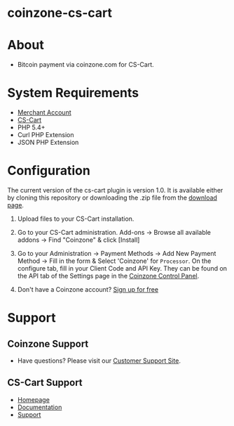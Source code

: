 # coinzone-cs-cart

#  About

  * Bitcoin payment via coinzone.com for CS-Cart.

#  System Requirements

  * [Merchant Account](https://merchant.coinzone.com/signup?source=cs-cart)
  * [CS-Cart](http://www.cs-cart.com/requirements.html)
  * PHP 5.4+
  * Curl PHP Extension
  * JSON PHP Extension

#  Configuration

The current version of the cs-cart plugin is version 1.0. It is available either by
cloning this repository or downloading the .zip file from the
[download page](https://github.com/CoinzoneBV/coinzone-cs-cart/archive/master.zip).

1. Upload files to your CS-Cart installation.

2. Go to your CS-Cart administration. Add-ons -&gt; Browse all available addons -&gt;
Find "Coinzone" & click [Install]

3. Go to your Administration -&gt; Payment Methods -&gt; Add New Payment Method -&gt; Fill in the form & Select 'Coinzone' for `Processor`. On the configure tab, fill in your Client Code and API Key. They can be found on the API tab of the Settings page in the [Coinzone Control Panel](https://merchant.coinzone.com/settings#apiTab).

4. Don't have a Coinzone account? [Sign up for free](https://merchant.coinzone.com/signup?source=cs-cart)

#  Support

##  Coinzone Support

  * Have questions? Please visit our [Customer Support Site](http://support.coinzone.com/).

##  CS-Cart Support

  * [Homepage](http://www.cs-cart.com/)
  * [Documentation](http://docs.cs-cart.com/4.2.x/)
  * [Support](http://www.cs-cart.com/support-service.html)
